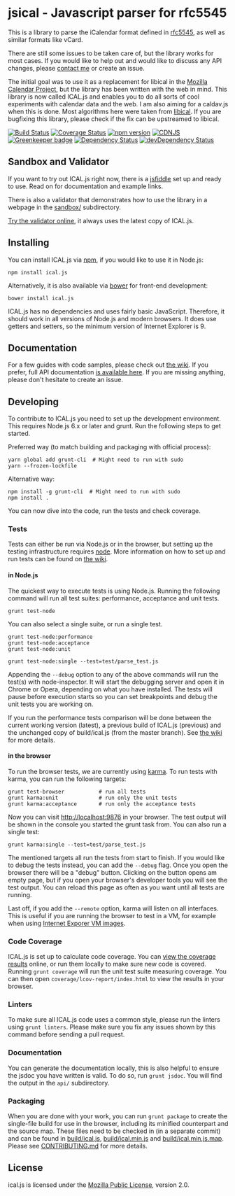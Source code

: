 # jsical - Javascript parser for rfc5545

This is a library to parse the iCalendar format defined in
[rfc5545](http://tools.ietf.org/html/rfc5545), as well as similar formats like
vCard.

There are still some issues to be taken care of, but the library works for most
cases. If you would like to help out and would like to discuss any API changes,
please [contact me](mailto:mozilla@kewis.ch) or create an issue.

The initial goal was to use it as a replacement for libical in the [Mozilla
Calendar Project](http://www.mozilla.org/projects/calendar/), but the library
has been written with the web in mind. This library is now called ICAL.js and
enables you to do all sorts of cool experiments with calendar data and the web.
I am also aiming for a caldav.js when this is done. Most algorithms here were
taken from [libical](https://github.com/libical/libical). If you are bugfixing
this library, please check if the fix can be upstreamed to libical.

[![Build Status](https://secure.travis-ci.org/mozilla-comm/ical.js.png?branch=master)](http://travis-ci.org/mozilla-comm/ical.js) [![Coverage Status](https://coveralls.io/repos/mozilla-comm/ical.js/badge.svg)](https://coveralls.io/r/mozilla-comm/ical.js) [![npm version](https://badge.fury.io/js/ical.js.svg)](http://badge.fury.io/js/ical.js) [![CDNJS](https://img.shields.io/cdnjs/v/ical.js.svg)](https://cdnjs.com/libraries/ical.js)  
[![Greenkeeper badge](https://badges.greenkeeper.io/mozilla-comm/ical.js.svg)](https://greenkeeper.io/) [![Dependency Status](https://david-dm.org/mozilla-comm/ical.js.svg)](https://david-dm.org/mozilla-comm/ical.js) [![devDependency Status](https://david-dm.org/mozilla-comm/ical.js/dev-status.svg)](https://david-dm.org/mozilla-comm/ical.js?type=dev)

## Sandbox and Validator

If you want to try out ICAL.js right now, there is a
[jsfiddle](http://jsfiddle.net/kewisch/227efboL/) set up and ready to use. Read
on for documentation and example links.

There is also a validator that demonstrates how to use the library in a webpage
in the [sandbox/](https://github.com/mozilla-comm/ical.js/tree/master/sandbox)
subdirectory.

[Try the validator online](http://mozilla-comm.github.com/ical.js/validator.html), it always uses the latest copy of ICAL.js.

## Installing

You can install ICAL.js via [npm](https://www.npmjs.com/), if you would like to
use it in Node.js:
```
npm install ical.js
```

Alternatively, it is also available via [bower](http://bower.io/) for front-end
development:
```
bower install ical.js
```

ICAL.js has no dependencies and uses fairly basic JavaScript. Therefore, it
should work in all versions of Node.js and modern browsers. It does use getters
and setters, so the minimum version of Internet Explorer is 9.

## Documentation

For a few guides with code samples, please check out
[the wiki](https://github.com/mozilla-comm/ical.js/wiki). If you prefer,
full API documentation [is available here](http://mozilla-comm.github.io/ical.js/api/).
If you are missing anything, please don't hesitate to create an issue.

## Developing

To contribute to ICAL.js you need to set up the development environment. This
requires Node.js 6.x or later and grunt. Run the following steps to get
started.

Preferred way (to match building and packaging with official process):
```
yarn global add grunt-cli  # Might need to run with sudo
yarn --frozen-lockfile
```

Alternative way:
```
npm install -g grunt-cli  # Might need to run with sudo
npm install .
```

You can now dive into the code, run the tests and check coverage.

### Tests

Tests can either be run via Node.js or in the browser, but setting up the testing
infrastructure requires [node](https://github.com/nodejs/node). More
information on how to set up and run tests can be found on
[the wiki](https://github.com/mozilla-comm/ical.js/wiki/Running-Tests).

#### in Node.js

The quickest way to execute tests is using Node.js. Running the following command
will run all test suites: performance, acceptance and unit tests.

    grunt test-node

You can also select a single suite, or run a single test.

    grunt test-node:performance
    grunt test-node:acceptance
    grunt test-node:unit

    grunt test-node:single --test=test/parse_test.js

Appending the `--debug` option to any of the above commands will run the
test(s) with node-inspector. It will start the debugging server and open it in
Chrome or Opera, depending on what you have installed. The tests will pause
before execution starts so you can set breakpoints and debug the unit tests
you are working on.

If you run the performance tests comparison will be done between the current
working version (latest), a previous build of ICAL.js (previous) and the
unchanged copy of build/ical.js (from the master branch). See
[the wiki](https://github.com/mozilla-comm/ical.js/wiki/Running-Tests) for more
details.

#### in the browser

To run the browser tests, we are currently using [karma](http://karma-runner.github.io/).
To run tests with karma, you can run the following targets:

    grunt test-browser           # run all tests
    grunt karma:unit             # run only the unit tests
    grunt karma:acceptance       # run only the acceptance tests

Now you can visit [http://localhost:9876](http://localhost:9876) in your
browser. The test output will be shown in the console you started the grunt
task from. You can also run a single test:

    grunt karma:single --test=test/parse_test.js

The mentioned targets all run the tests from start to finish. If you would like
to debug the tests instead, you can add the `--debug` flag. Once you open the
browser there will be a "debug" button. Clicking on the button opens am empty
page, but if you open your browser's developer tools you will see the test
output. You can reload this page as often as you want until all tests are
running.

Last off, if you add the `--remote` option, karma will listen on all
interfaces. This is useful if you are running the browser to test in a VM, for
example when using [Internet Exporer VM images](https://developer.microsoft.com/en-us/microsoft-edge/tools/vms/).

### Code Coverage
ICAL.js is set up to calculate code coverage. You can
[view the coverage results](https://coveralls.io/r/mozilla-comm/ical.js)
online, or run them locally to make sure new code is covered. Running `grunt
coverage` will run the unit test suite measuring coverage. You can then open
`coverage/lcov-report/index.html` to view the results in your browser.

### Linters
To make sure all ICAL.js code uses a common style, please run the linters using
`grunt linters`. Please make sure you fix any issues shown by this command
before sending a pull request.

### Documentation
You can generate the documentation locally, this is also helpful to ensure the
jsdoc you have written is valid. To do so, run `grunt jsdoc`. You will find the
output in the `api/` subdirectory.

### Packaging
When you are done with your work, you can run `grunt package` to create the
single-file build for use in the browser, including its minified counterpart
and the source map. These files need to be checked in (in a separate commit)
and can be found in [build/ical.js](build/ical.js),
[build/ical.min.js](build/ical.min.js) and
[build/ical.min.js.map](build/ical.min.js.map). Please see
[CONTRIBUTING.md](CONTRIBUTING.md) for more details.

## License
ical.js is licensed under the
[Mozilla Public License](https://www.mozilla.org/MPL/2.0/), version 2.0.

